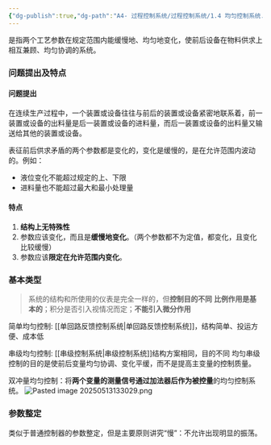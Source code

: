 ```yaml
---
{"dg-publish":true,"dg-path":"A4- 过程控制系统/过程控制系统/1.4 均匀控制系统.md","permalink":"/A4- 过程控制系统/过程控制系统/1.4 均匀控制系统/","dgPassFrontmatter":true,"noteIcon":"","created":"2025-03-29T23:16:42.802+08:00","updated":"2025-05-14T13:55:28.042+08:00"}
---
```



是指两个工艺参数在规定范围内能缓慢地、均匀地变化，使前后设备在物料供求上相互兼顾、均匀协调的系统。

### 问题提出及特点
#### 问题提出
在连续生产过程中，一个装置或设备往往与前后的装置或设备紧密地联系着，前一装置或设备的出料量是后一装置或设备的进料量，而后一装置或设备的出料量又输送给其他的装置或设备。

表征前后供求矛盾的两个参数都是变化的，变化是缓慢的，是在允许范围内波动的。例如：
- 液位变化不能超过规定的上、下限
- 进料量也不能超过最大和最小处理量

#### 特点
1. **结构上无特殊性**
2. 参数应该变化，而且是**缓慢地变化**。（两个参数都不为定值，都变化，且变化比较缓慢）
3. 参数应该**限定在允许范围内变化**。



### 基本类型

> 系统的结构和所使用的仪表是完全一样的，但**控制目的不同**
> **比例作用是基本的**；积分是否引入视情况而定；**不能引入微分作用**

简单均匀控制: [[单回路反馈控制系统\|单回路反馈控制系统]]，结构简单、投运方便、成本低

串级均匀控制: [[串级控制系统\|串级控制系统]]结构方案相同，目的不同
均匀串级控制的目的是使前后变量均匀协调、变化平缓，而不是提高主变量的控制质量。


双冲量均匀控制：将**两个变量的测量信号通过加法器后作为被控量**的均匀控制系统。
![Pasted image 20250513133029.png](/img/user/Functional%20files/Photo%20Resources/Pasted%20image%2020250513133029.png)

### 参数整定
类似于普通控制器的参数整定，但是主要原则讲究“慢”：不允许出现明显的振荡。
